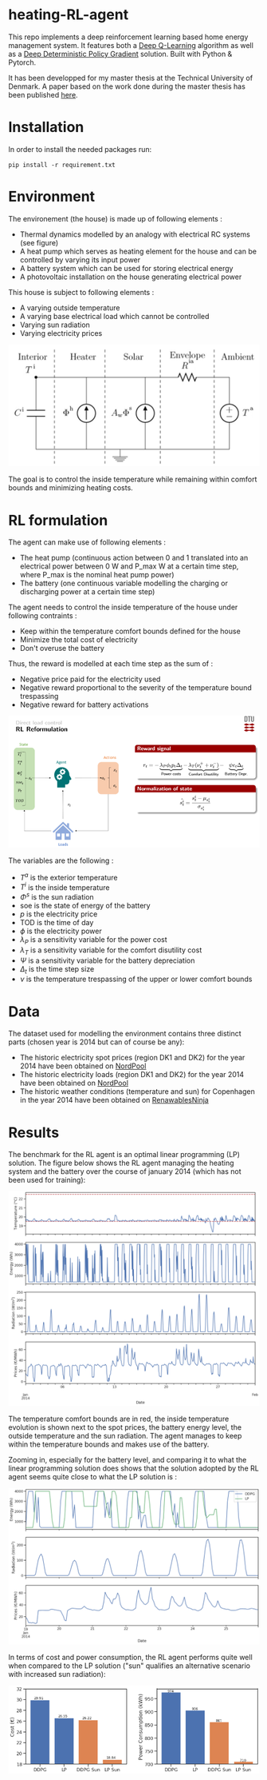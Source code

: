 # heating-RL-agent


This repo implements a deep reinforcement learning based home energy management system. It features both a [Deep Q-Learning](https://arxiv.org/abs/1312.5602) algorithm as well as a [Deep Deterministic Policy Gradient](https://arxiv.org/abs/1509.02971) solution. Built with Python & Pytorch.


It has been developped for my master thesis at the Technical University of Denmark.
A paper based on the work done during the master thesis has been published [here](https://doi.org/10.1145/3427773.3427862).


# Installation

In order to install the needed packages run:
```
pip install -r requirement.txt
```


# Environment

The environement (the house) is made up of following elements :

* Thermal dynamics modelled by an analogy with electrical RC systems (see figure)
* A heat pump which serves as heating element for the house and can be controlled by varying its input power
* A battery system which can be used for storing electrical energy
* A photovoltaic installation on the house generating electrical power

This house is subject to following elements :

* A varying outside temperature
* A varying base electrical load which cannot be controlled
* Varying sun radiation
* Varying electricity prices

![](/images/Ti.PNG)

The goal is to control the inside temperature while remaining within comfort bounds and minimizing heating costs.

# RL formulation

The agent can make use of following elements :
* The heat pump (continuous action between 0 and 1 translated into an electrical power between 0 W and P_max W at a certain time step, where P_max is the nominal heat pump power)
* The battery (one continuous variable modelling the charging or discharging power at a certain time step)

The agent needs to control the inside temperature of the house under following contraints :

* Keep within the temperature comfort bounds defined for the house
* Minimize the total cost of electricity
* Don't overuse the battery

Thus, the reward is modelled at each time step as the sum of :

* Negative price paid for the electricity used
* Negative reward proportional to the severity of the temperature bound trespassing
* Negative reward for battery activations

![](/images/RLFormulation.PNG)

The variables are the following :
* $T^a$ is the exterior temperature
* $T^i$ is the inside temperature
* $\Phi^s$ is the sun radiation
* soe is the state of energy of the battery
* $p$ is the electricity price
* TOD is the time of day
* $\phi$ is the electricity power
* $\lambda_P$ is a sensitivity variable for the power cost
* $\lambda_T$ is a sensitivity variable for the comfort disutility cost
* $\Psi$ is a sensitivity variable for the battery depreciation
* $\Delta_t$ is the time step size
* $\nu$ is the temperature trespassing of the upper or lower comfort bounds

# Data

The dataset used for modelling the environment contains three distinct parts (chosen year is 2014 but can of course be any):
* The historic electricity spot prices (region DK1 and DK2) for the year 2014 have been obtained on [NordPool](https://www.nordpoolgroup.com)
* The historic electricity loads (region DK1 and DK2) for the year 2014 have been obtained on [NordPool](https://www.nordpoolgroup.com)
* The historic weather conditions (temperature and sun) for Copenhagen in the year 2014 have been obtained on [RenawablesNinja](https://www.renewables.ninja/)


# Results

The benchmark for the RL agent is an optimal linear programming (LP) solution.
The figure below shows the RL agent managing the heating system and the battery over the course of january 2014 (which has not been used for training):

![](/images/DDPG_storage_eval.png)

The temperature comfort bounds are in red, the inside temperature evolution is shown next to the spot prices, the battery energy level, the outside temperature and the sun radiation. The agent manages to keep within the temperature bounds and makes use of the battery.

Zooming in, especially for the battery level, and comparing it to what the linear programming solution does shows that the solution adopted by the RL agent seems quite close to what the LP solution is :

![](/images/DDPG_storage_power_zoom_profile.png)

In terms of cost and power consumption, the RL agent performs quite well when compared to the LP solution ("sun" qualifies an alternative scenario with increased sun radiation):

![](/images/comparing_ddpg_vs_lp.png)